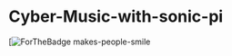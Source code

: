 # Cyber-Music-with-sonic-pi
[![ForTheBadge makes-people-smile](http://ForTheBadge.com/images/badges/makes-people-smile.svg)